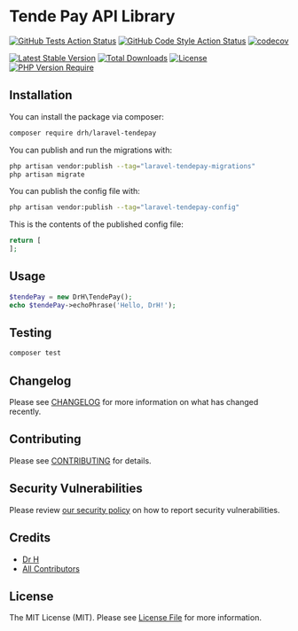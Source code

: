 # Tende Pay API Library

[![GitHub Tests Action Status](https://img.shields.io/github/workflow/status/drh97/laravel-tendepay/run-tests?label=tests)](https://github.com/drh97/laravel-tendepay/actions?query=workflow%3Arun-tests+branch%3Amain)
[![GitHub Code Style Action Status](https://img.shields.io/github/workflow/status/drh97/laravel-tendepay/Fix%20PHP%20code%20style%20issues?label=code%20style)](https://github.com/drh97/laravel-tendepay/actions?query=workflow%3A"Fix+PHP+code+style+issues"+branch%3Amain)
[![codecov](https://codecov.io/gh/DrH97/laravel-tendepay/branch/master/graph/badge.svg?token=6b0d0ba1-c2c6-4077-8c3a-1f567eea88a0)](https://codecov.io/gh/DrH97/laravel-tendepay)

[![Latest Stable Version](http://poser.pugx.org/drh/laravel-tendepay/v)](https://packagist.org/packages/drh/laravel-tendepay)
[![Total Downloads](http://poser.pugx.org/drh/laravel-tendepay/downloads)](https://packagist.org/packages/drh/laravel-tendepay)
[![License](http://poser.pugx.org/drh/laravel-tendepay/license)](https://packagist.org/packages/drh/laravel-tendepay)
[![PHP Version Require](http://poser.pugx.org/drh/laravel-tendepay/require/php)](https://packagist.org/packages/drh/laravel-tendepay)

## Installation

You can install the package via composer:

```bash
composer require drh/laravel-tendepay
```

You can publish and run the migrations with:

```bash
php artisan vendor:publish --tag="laravel-tendepay-migrations"
php artisan migrate
```

You can publish the config file with:

```bash
php artisan vendor:publish --tag="laravel-tendepay-config"
```

This is the contents of the published config file:

```php
return [
];
```

## Usage

```php
$tendePay = new DrH\TendePay();
echo $tendePay->echoPhrase('Hello, DrH!');
```

## Testing

```bash
composer test
```

## Changelog

Please see [CHANGELOG](CHANGELOG.md) for more information on what has changed recently.

## Contributing

Please see [CONTRIBUTING](CONTRIBUTING.md) for details.

## Security Vulnerabilities

Please review [our security policy](../../security/policy) on how to report security vulnerabilities.

## Credits

- [Dr H](https://github.com/DrH97)
- [All Contributors](../../contributors)

## License

The MIT License (MIT). Please see [License File](LICENSE.md) for more information.
